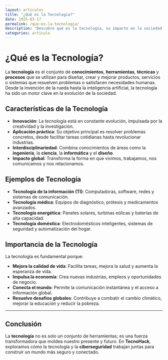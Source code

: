 ```yaml
---
layout: articulos
title: "¿Qué es la Tecnología?"
date: 2025-03-17
permalink: /que-es-la-tecnologia/
description: "Descubre qué es la tecnología, su impacto en la sociedad y cómo ha transformado el mundo. Explora ejemplos, características y su importancia en la vida cotidiana."
categories: articulo
---
```


# ¿Qué es la Tecnología?

La **tecnología** es el conjunto de **conocimientos**, **herramientas**, **técnicas** y **procesos** que se utilizan para diseñar, crear y mejorar productos, servicios o sistemas que resuelven problemas o satisfacen necesidades humanas. Desde la invención de la rueda hasta la inteligencia artificial, la tecnología ha sido un motor clave en la evolución de la sociedad.

## Características de la Tecnología
- **Innovación**: La tecnología está en constante evolución, impulsada por la creatividad y la investigación.
- **Aplicación práctica**: Su objetivo principal es resolver problemas concretos, desde facilitar tareas cotidianas hasta revolucionar industrias.
- **Interdisciplinariedad**: Combina conocimientos de áreas como la **ingeniería**, la **ciencia**, la **informática** y el **diseño**.
- **Impacto global**: Transforma la forma en que vivimos, trabajamos, nos comunicamos y nos relacionamos.

## Ejemplos de Tecnología
- **Tecnología de la información (TI)**: Computadoras, software, redes y sistemas de comunicación.
- **Tecnología médica**: Equipos de diagnóstico, prótesis y medicamentos avanzados.
- **Tecnología energética**: Paneles solares, turbinas eólicas y baterías de alta capacidad.
- **Tecnología doméstica**: Electrodomésticos inteligentes, sistemas de seguridad y automatización del hogar.

## Importancia de la Tecnología
La tecnología es fundamental porque:
- **Mejora la calidad de vida**: Facilita tareas, mejora la salud y aumenta la esperanza de vida.
- **Impulsa la economía**: Crea nuevas industrias, empleos y oportunidades de negocio.
- **Conecta el mundo**: Permite la comunicación instantánea y el acceso a información global.
- **Resuelve desafíos globales**: Contribuye a combatir el cambio climático, mejorar la educación y reducir la pobreza.

---

## Conclusión
La **tecnología** no es solo un conjunto de herramientas; es una fuerza transformadora que moldea nuestro presente y futuro. En **TecnoHack**, exploramos cómo la tecnología y la **ciberseguridad** trabajan juntas para construir un mundo más seguro y conectado.
